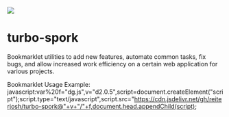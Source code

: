 [![](https://data.jsdelivr.com/v1/package/gh/reiterjosh/turbo-spork/badge/)](https://data.jsdelivr.com/v1/package/gh/reiterjosh/turbo-spork/stats)

# turbo-spork

Bookmarklet utilities to add new features, automate common tasks, fix bugs, and allow increased work efficiency on a certain web application for various projects.

Bookmarklet Usage Example:
javascript:var%20f="dg.js",v="d2.0.5",script=document.createElement("script");script.type="text/javascript",script.src="https://cdn.jsdelivr.net/gh/reiterjosh/turbo-spork@"+v+"/"+f,document.head.appendChild(script);
